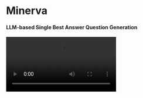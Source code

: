 # Minerva
#### LLM-based Single Best Answer Question Generation


<video src="https://github.com/user-attachments/assets/907a4568-b1bc-4c82-8c50-9b53b6fac503" />



<video src="https://github.com/user-attachments/assets/5586f4b9-b14b-4c3b-928b-91ec871be585" />
